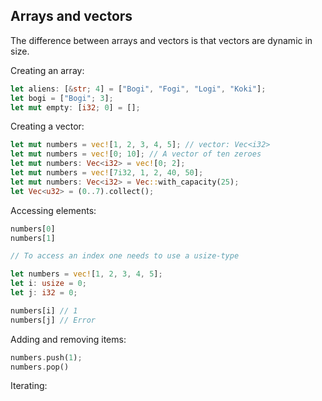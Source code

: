 ## Arrays and vectors

The difference between arrays and vectors is that vectors are dynamic in size.

Creating an array:

```rust
let aliens: [&str; 4] = ["Bogi", "Fogi", "Logi", "Koki"];
let bogi = ["Bogi"; 3];
let mut empty: [i32; 0] = [];
```

Creating a vector:

```rust
let mut numbers = vec![1, 2, 3, 4, 5]; // vector: Vec<i32>
let mut numbers = vec![0; 10]; // A vector of ten zeroes
let mut numbers: Vec<i32> = vec![0; 2];
let mut numbers = vec![7i32, 1, 2, 40, 50];
let mut numbers: Vec<i32> = Vec::with_capacity(25);
let Vec<u32> = (0..7).collect();
```

Accessing elements:

```rust
numbers[0]
numbers[1]

// To access an index one needs to use a usize-type

let numbers = vec![1, 2, 3, 4, 5];
let i: usize = 0;
let j: i32 = 0;

numbers[i] // 1
numbers[j] // Error
```

Adding and removing items:

```rust
numbers.push(1);
numbers.pop()
```

Iterating:

```rust

```

```rust

```
